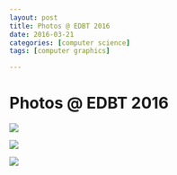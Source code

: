 ```yaml
---
layout: post
title: Photos @ EDBT 2016
date: 2016-03-21
categories: [computer science]
tags: [computer graphics]

---
```


# Photos @ EDBT 2016

[![](http://sungsoo.github.com/images/edbt1.jpg)](http://sungsoo.github.com/images/edbt1.jpg)

[![](http://sungsoo.github.com/images/edbt2.jpg)](http://sungsoo.github.com/images/edbt2.jpg)

[![](http://sungsoo.github.com/images/edbt3.jpg)](http://sungsoo.github.com/images/edbt3.jpg)